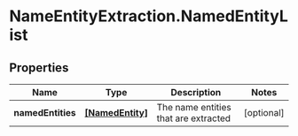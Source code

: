 # NameEntityExtraction.NamedEntityList

## Properties
Name | Type | Description | Notes
------------ | ------------- | ------------- | -------------
**namedEntities** | [**[NamedEntity]**](NamedEntity.md) | The name entities that are extracted | [optional] 


